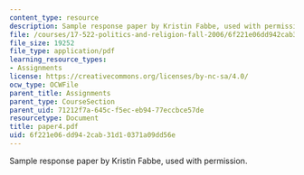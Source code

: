 ```yaml
---
content_type: resource
description: Sample response paper by Kristin Fabbe, used with permission.
file: /courses/17-522-politics-and-religion-fall-2006/6f221e06dd942cab31d10371a09dd56e_paper4.pdf
file_size: 19252
file_type: application/pdf
learning_resource_types:
- Assignments
license: https://creativecommons.org/licenses/by-nc-sa/4.0/
ocw_type: OCWFile
parent_title: Assignments
parent_type: CourseSection
parent_uid: 71212f7a-645c-f5ec-eb94-77eccbce57de
resourcetype: Document
title: paper4.pdf
uid: 6f221e06-dd94-2cab-31d1-0371a09dd56e
---
```

Sample response paper by Kristin Fabbe, used with permission.